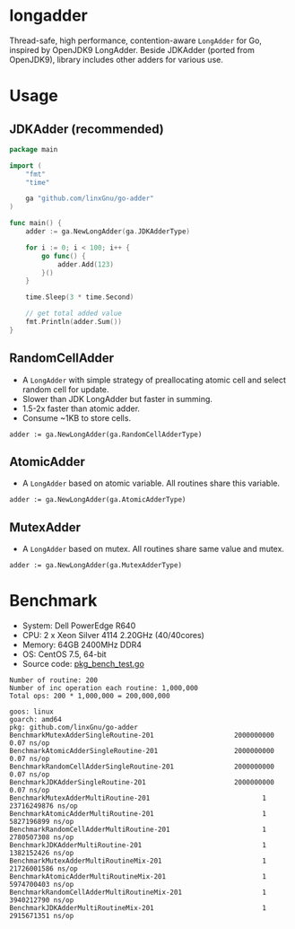# longadder

Thread-safe, high performance, contention-aware `LongAdder` for Go, inspired by OpenJDK9 LongAdder.
Beside JDKAdder (ported from OpenJDK9), library includes other adders for various use.

# Usage

## JDKAdder (recommended)

```go
package main

import (
	"fmt"
	"time"

	ga "github.com/linxGnu/go-adder"
)

func main() {
	adder := ga.NewLongAdder(ga.JDKAdderType)

	for i := 0; i < 100; i++ {
		go func() {
			adder.Add(123)
		}()
	}

	time.Sleep(3 * time.Second)

	// get total added value
	fmt.Println(adder.Sum()) 
}
```

## RandomCellAdder

* A `LongAdder` with simple strategy of preallocating atomic cell and select random cell for update.
* Slower than JDK LongAdder but faster in summing.
* 1.5-2x faster than atomic adder.
* Consume ~1KB to store cells.

```
adder := ga.NewLongAdder(ga.RandomCellAdderType)
```

## AtomicAdder

* A `LongAdder` based on atomic variable. All routines share this variable.

```
adder := ga.NewLongAdder(ga.AtomicAdderType)
```

## MutexAdder

* A `LongAdder` based on mutex. All routines share same value and mutex.

```
adder := ga.NewLongAdder(ga.MutexAdderType)
```

# Benchmark

* System:         Dell PowerEdge R640
* CPU:            2 x Xeon Silver 4114 2.20GHz (40/40cores)
* Memory:         64GB 2400MHz DDR4
* OS:             CentOS 7.5, 64-bit
* Source code: [pkg_bench_test.go](https://github.com/linxGnu/go-adder/blob/master/pkg_bench_test.go)

```
Number of routine: 200
Number of inc operation each routine: 1,000,000
Total ops: 200 * 1,000,000 = 200,000,000
```
```
goos: linux
goarch: amd64
pkg: github.com/linxGnu/go-adder
BenchmarkMutexAdderSingleRoutine-201                    2000000000               0.07 ns/op
BenchmarkAtomicAdderSingleRoutine-201                   2000000000               0.07 ns/op
BenchmarkRandomCellAdderSingleRoutine-201               2000000000               0.07 ns/op
BenchmarkJDKAdderSingleRoutine-201                      2000000000               0.07 ns/op
BenchmarkMutexAdderMultiRoutine-201                            1        23716249876 ns/op
BenchmarkAtomicAdderMultiRoutine-201                           1        5827196899 ns/op
BenchmarkRandomCellAdderMultiRoutine-201                       1        2780507308 ns/op
BenchmarkJDKAdderMultiRoutine-201                              1        1382152426 ns/op
BenchmarkMutexAdderMultiRoutineMix-201                         1        21726001586 ns/op
BenchmarkAtomicAdderMultiRoutineMix-201                        1        5974700403 ns/op
BenchmarkRandomCellAdderMultiRoutineMix-201                    1        3940212790 ns/op
BenchmarkJDKAdderMultiRoutineMix-201                           1        2915671351 ns/op
```
